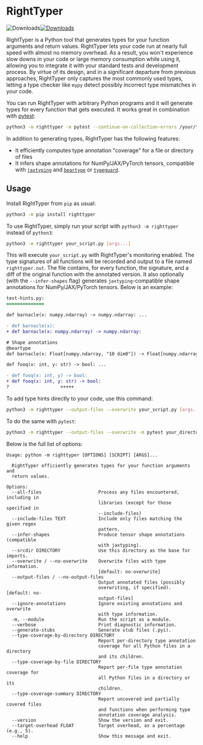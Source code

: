 # RightTyper

![Downloads](https://static.pepy.tech/badge/righttyper)[![Downloads](https://static.pepy.tech/badge/righttyper/month)](https://pepy.tech/project/righttyper) 

RightTyper is a Python tool that generates types for your function
arguments and return values. RightTyper lets your code run at nearly full speed with
almost no memory overhead. As a result, you won't experience slow
downs in your code or large memory consumption while using it,
allowing you to integrate it with your standard tests and development
process. By virtue of its design, and in a significant departure from previous approaches,
RightTyper only captures the most commonly used types,
letting a type checker like `mypy` detect possibly incorrect type mismatches in your code.

You can run RightTyper with arbitrary Python programs and it will generate
types for every function that gets executed. It works great in combination with [pytest](https://docs.pytest.org/):

```bash
python3 -m righttyper -m pytest --continue-on-collection-errors /your/test/dir
```

In addition to generating types, RightTyper has the following features:

* It efficiently computes type annotation "coverage" for a file or directory of files
* It infers shape annotations for NumPy/JAX/PyTorch tensors, compatible with [`jaxtyping`](https://docs.kidger.site/jaxtyping/) and [`beartype`](https://github.com/beartype/beartype) or [`typeguard`](https://typeguard.readthedocs.io/en/latest/).


## Usage

Install RightTyper from `pip` as usual:

```bash
python3 -m pip install righttyper
```

To use RightTyper, simply run your script with `python3 -m righttyper` instead of `python3`:

```bash
python3 -m righttyper your_script.py [args...]
```

This will execute `your_script.py` with RightTyper's monitoring
enabled. The type signatures of all functions will be recorded and
output to a file named `righttyper.out`. The file contains, for every
function, the signature, and a diff of the original function with the
annotated version. It also optionally (with the `--infer-shapes` flag)
generates `jaxtyping`-compatible shape
annotations for NumPy/JAX/PyTorch tensors. Below is an example:

```diff
test-hints.py:
==============

def barnacle(x: numpy.ndarray) -> numpy.ndarray: ...

- def barnacle(x):
+ def barnacle(x: numpy.ndarray) -> numpy.ndarray:

# Shape annotations
@beartype
def barnacle(x: Float[numpy.ndarray, "10 dim0"]) -> Float[numpy.ndarray, "dim0"]: ...

def fooq(x: int, y: str) -> bool: ...

- def fooq(x: int, y) -> bool:
+ def fooq(x: int, y: str) -> bool:
?                   +++++
```

To add type hints directly to your code, use this command:

```bash
python3 -m righttyper --output-files --overwrite your_script.py [args...]
```

To do the same with `pytest`:

```bash
python3 -m righttyper --output-files --overwrite -m pytest your_directory
```

Below is the full list of options:

```
Usage: python -m righttyper [OPTIONS] [SCRIPT] [ARGS]...

  RightTyper efficiently generates types for your function arguments and
  return values.

Options:
  --all-files                     Process any files encountered, including in
                                  libraries (except for those specified in
                                  --include-files)
  --include-files TEXT            Include only files matching the given regex
                                  pattern.
  --infer-shapes                  Produce tensor shape annotations (compatible
                                  with jaxtyping).
  --srcdir DIRECTORY              Use this directory as the base for imports.
  --overwrite / --no-overwrite    Overwrite files with type information.
                                  [default: no-overwrite]
  --output-files / --no-output-files
                                  Output annotated files (possibly
                                  overwriting, if specified).  [default: no-
                                  output-files]
  --ignore-annotations            Ignore existing annotations and overwrite
                                  with type information.
  -m, --module                    Run the script as a module.
  --verbose                       Print diagnostic information.
  --generate-stubs                Generate stub files (.pyi).
  --type-coverage-by-directory DIRECTORY
                                  Report per-directory type annotation
                                  coverage for all Python files in a directory
                                  and its children.
  --type-coverage-by-file DIRECTORY
                                  Report per-file type annotation coverage for
                                  all Python files in a directory or its
                                  children.
  --type-coverage-summary DIRECTORY
                                  Report uncovered and partially covered files
                                  and functions when performing type
                                  annotation coverage analysis.
  --version                       Show the version and exit.
  --target-overhead FLOAT         Target overhead, as a percentage (e.g., 5).
  --help                          Show this message and exit.
```

